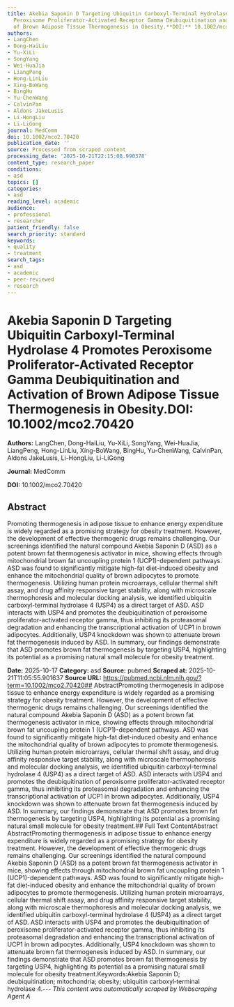 ```yaml
---
title: Akebia Saponin D Targeting Ubiquitin Carboxyl-Terminal Hydrolase 4 Promotes
  Peroxisome Proliferator-Activated Receptor Gamma Deubiquitination and Activation
  of Brown Adipose Tissue Thermogenesis in Obesity.**DOI:** 10.1002/mco2.70420
authors:
- LangChen
- Dong-HaiLiu
- Yu-XiLi
- SongYang
- Wei-HuaJia
- LiangPeng
- Hong-LinLiu
- Xing-BoWang
- BingHu
- Yu-ChenWang
- CalvinPan
- Aldons JakeLusis
- Li-HongLiu
- Li-LiGong
journal: MedComm
doi: 10.1002/mco2.70420
publication_date: ''
source: Processed from scraped content
processing_date: '2025-10-21T22:15:08.990378'
content_type: research_paper
conditions:
- asd
topics: []
categories:
- asd
reading_level: academic
audience:
- professional
- researcher
patient_friendly: false
search_priority: standard
keywords:
- quality
- treatment
search_tags:
- asd
- academic
- peer-reviewed
- research
---
```


# Akebia Saponin D Targeting Ubiquitin Carboxyl-Terminal Hydrolase 4 Promotes Peroxisome Proliferator-Activated Receptor Gamma Deubiquitination and Activation of Brown Adipose Tissue Thermogenesis in Obesity.**DOI:** 10.1002/mco2.70420

**Authors:** LangChen, Dong-HaiLiu, Yu-XiLi, SongYang, Wei-HuaJia, LiangPeng, Hong-LinLiu, Xing-BoWang, BingHu, Yu-ChenWang, CalvinPan, Aldons JakeLusis, Li-HongLiu, Li-LiGong

**Journal:** MedComm

**DOI:** 10.1002/mco2.70420

## Abstract

Promoting thermogenesis in adipose tissue to enhance energy expenditure is widely regarded as a promising strategy for obesity treatment. However, the development of effective thermogenic drugs remains challenging. Our screenings identified the natural compound Akebia Saponin D (ASD) as a potent brown fat thermogenesis activator in mice, showing effects through mitochondrial brown fat uncoupling protein 1 (UCP1)-dependent pathways. ASD was found to significantly mitigate high-fat diet-induced obesity and enhance the mitochondrial quality of brown adipocytes to promote thermogenesis. Utilizing human protein microarrays, cellular thermal shift assay, and drug affinity responsive target stability, along with microscale thermophoresis and molecular docking analysis, we identified ubiquitin carboxyl-terminal hydrolase 4 (USP4) as a direct target of ASD. ASD interacts with USP4 and promotes the deubiquitination of peroxisome proliferator-activated receptor gamma, thus inhibiting its proteasomal degradation and enhancing the transcriptional activation of UCP1 in brown adipocytes. Additionally, USP4 knockdown was shown to attenuate brown fat thermogenesis induced by ASD. In summary, our findings demonstrate that ASD promotes brown fat thermogenesis by targeting USP4, highlighting its potential as a promising natural small molecule for obesity treatment.

**Date:** 2025-10-17
**Category:** asd
**Source:** pubmed
**Scraped at:** 2025-10-21T11:05:55.901637
**Source URL:** https://pubmed.ncbi.nlm.nih.gov/?term=10.1002/mco2.70420## AbstractPromoting thermogenesis in adipose tissue to enhance energy expenditure is widely regarded as a promising strategy for obesity treatment. However, the development of effective thermogenic drugs remains challenging. Our screenings identified the natural compound Akebia Saponin D (ASD) as a potent brown fat thermogenesis activator in mice, showing effects through mitochondrial brown fat uncoupling protein 1 (UCP1)-dependent pathways. ASD was found to significantly mitigate high-fat diet-induced obesity and enhance the mitochondrial quality of brown adipocytes to promote thermogenesis. Utilizing human protein microarrays, cellular thermal shift assay, and drug affinity responsive target stability, along with microscale thermophoresis and molecular docking analysis, we identified ubiquitin carboxyl-terminal hydrolase 4 (USP4) as a direct target of ASD. ASD interacts with USP4 and promotes the deubiquitination of peroxisome proliferator-activated receptor gamma, thus inhibiting its proteasomal degradation and enhancing the transcriptional activation of UCP1 in brown adipocytes. Additionally, USP4 knockdown was shown to attenuate brown fat thermogenesis induced by ASD. In summary, our findings demonstrate that ASD promotes brown fat thermogenesis by targeting USP4, highlighting its potential as a promising natural small molecule for obesity treatment.## Full Text ContentAbstract AbstractPromoting thermogenesis in adipose tissue to enhance energy expenditure is widely regarded as a promising strategy for obesity treatment. However, the development of effective thermogenic drugs remains challenging. Our screenings identified the natural compound Akebia Saponin D (ASD) as a potent brown fat thermogenesis activator in mice, showing effects through mitochondrial brown fat uncoupling protein 1 (UCP1)-dependent pathways. ASD was found to significantly mitigate high-fat diet-induced obesity and enhance the mitochondrial quality of brown adipocytes to promote thermogenesis. Utilizing human protein microarrays, cellular thermal shift assay, and drug affinity responsive target stability, along with microscale thermophoresis and molecular docking analysis, we identified ubiquitin carboxyl-terminal hydrolase 4 (USP4) as a direct target of ASD. ASD interacts with USP4 and promotes the deubiquitination of peroxisome proliferator-activated receptor gamma, thus inhibiting its proteasomal degradation and enhancing the transcriptional activation of UCP1 in brown adipocytes. Additionally, USP4 knockdown was shown to attenuate brown fat thermogenesis induced by ASD. In summary, our findings demonstrate that ASD promotes brown fat thermogenesis by targeting USP4, highlighting its potential as a promising natural small molecule for obesity treatment.Keywords:Akebia Saponin D; deubiquitination; mitochondria; obesity; ubiquitin carboxyl‐terminal hydrolase 4.---
*This content was automatically scraped by Webscraping Agent A*